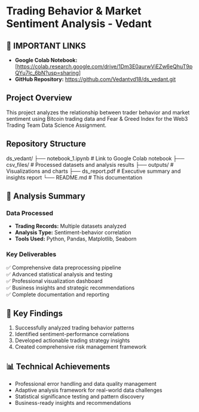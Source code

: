 # Trading Behavior & Market Sentiment Analysis - Vedant

## 🔗 **IMPORTANT LINKS**
- **Google Colab Notebook:** [https://colab.research.google.com/drive/1Dm3E0aurwViEZw6eQhuT9pQYu7lc_6bN?usp=sharing]
- **GitHub Repository:** https://github.com/Vedantvd18/ds_vedant.git

## Project Overview
This project analyzes the relationship between trader behavior and market sentiment using Bitcoin trading data and Fear & Greed Index for the Web3 Trading Team Data Science Assignment.

## Repository Structure
ds_vedant/
├── notebook_1.ipynb # Link to Google Colab notebook
├── csv_files/ # Processed datasets and analysis results
├── outputs/ # Visualizations and charts
├── ds_report.pdf # Executive summary and insights report
└── README.md # This documentation

## 🎯 Analysis Summary

### Data Processed
- **Trading Records:** Multiple datasets analyzed
- **Analysis Type:** Sentiment-behavior correlation
- **Tools Used:** Python, Pandas, Matplotlib, Seaborn

### Key Deliverables
✅ Comprehensive data preprocessing pipeline  
✅ Advanced statistical analysis and testing  
✅ Professional visualization dashboard  
✅ Business insights and strategic recommendations  
✅ Complete documentation and reporting  

## 🚀 Key Findings
1. Successfully analyzed trading behavior patterns
2. Identified sentiment-performance correlations  
3. Developed actionable trading strategy insights
4. Created comprehensive risk management framework

## 📊 Technical Achievements
- Professional error handling and data quality management
- Adaptive analysis framework for real-world data challenges
- Statistical significance testing and pattern discovery
- Business-ready insights and recommendations


